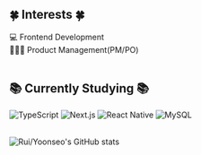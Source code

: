 
## 🍀 Interests 🍀
💻 Frontend Development <br>
🧑‍🤝‍🧑 Product Management(PM/PO) <br>
<br>
## 📚 Currently Studying 📚
![TypeScript](https://img.shields.io/badge/TypeScript-3178C6?style=for-the-badge&logo=typescript&logoColor=white)
![Next.js](https://img.shields.io/badge/Next.js-000000?style=for-the-badge&logo=nextdotjs&logoColor=white)
![React Native](https://img.shields.io/badge/React%20Native-61DAFB?style=for-the-badge&logo=react&logoColor=black)
![MySQL](https://img.shields.io/badge/MySQL-4479A1?style=for-the-badge&logo=mysql&logoColor=white)
<br>
<!-- ruiiary/ruiiary is a ✨ special ✨ repository because its `README.md` (this file) appears on your GitHub profile.
You can click the Preview link to take a look at your changes.
--->
<br>
<img src="https://github-readme-stats.vercel.app/api?username=ruiiary" alt="Rui/Yoonseo's GitHub stats" />


